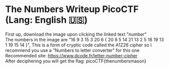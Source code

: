 # The Numbers Writeup PicoCTF (Lang: English 🇺🇸)
First up, download the image upon clicking the linked text "number"<br>
The numbers in the image are "16 9 3 15 3 20 6 { 20 8 5 14 21 13 2 5 18 19 13 1 19 15 14 }", This is a form of cryptic code called the A1Z26 cipher so I recommend you use a "Numbers to letter converter" for this one
<br>Recommended site: https://www.dcode.fr/letter-number-cipher
<br>After deciphering you will get the flag: picoCTF{thenumbersmason}
